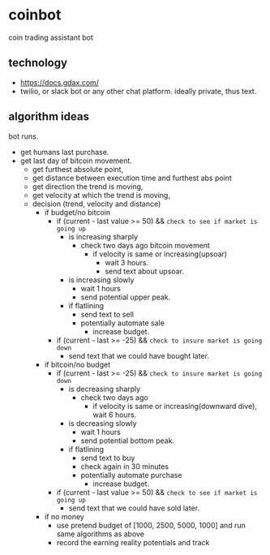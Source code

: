 # coinbot
coin trading assistant bot

## technology 

- https://docs.gdax.com/
- twilio, or slack bot or any other chat platform. ideally private, thus text.

## algorithm ideas

bot runs.
- get humans last purchase.
- get last day of bitcoin movement.
    - get furthest absolute point,
    - get distance between execution time and furthest abs point
    - get direction the trend is moving,
    - get velocity at which the trend is moving,
    - decision (trend, velocity and distance)
        - if budget/no bitcoin
            - if (current - last value >= 50) && `check to see if market is going up`
                - is increasing sharply
                    - check two days ago bitcoin movement
                        - if velocity is same or increasing(upsoar)
                            - wait 3 hours.
                            - send text about upsoar.
                - is increasing slowly
                    - wait 1 hours
                    - send potential upper peak.
                - if flatlining
                    - send text to sell
                    - potentially automate sale
                        - increase budget. 
            - if (current - last >= -25) && `check to insure market is going down`
                - send text that we could have bought later.
        - if bitcoin/no budget
            - if (current - last >= -25) && `check to insure market is going down`
                - is decreasing sharply
                    - check two days ago
                        - if velocity is same or increasing(downward dive), wait 6 hours.
                - is decreasing slowly
                    - wait 1 hours
                    - send potential bottom peak.
                - if flatlining
                    - send text to buy 
                    - check again in 30 minutes
                    - potentially automate purchase
                        - increase budget.
            - if (current - last value >= 50) && `check to see if market is going up`
                - send text that we could have sold later.
        - if no money
            - use pretend budget of [1000, 2500, 5000, 1000] and run same algorithms as above
            - record the earning reality potentials and track 